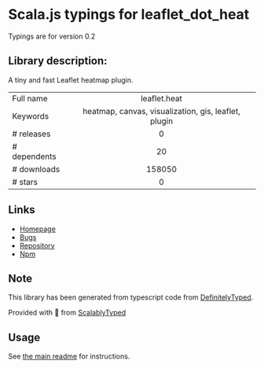 
# Scala.js typings for leaflet_dot_heat

Typings are for version 0.2

## Library description:
A tiny and fast Leaflet heatmap plugin.

|                    |                 |
| ------------------ | :-------------: |
| Full name          | leaflet.heat |
| Keywords           | heatmap, canvas, visualization, gis, leaflet, plugin |
| # releases         | 0 |
| # dependents       | 20 |
| # downloads        | 158050 |
| # stars            | 0 |

## Links
- [Homepage](https://github.com/Leaflet/Leaflet.heat)
- [Bugs](https://github.com/Leaflet/Leaflet.heat/issues)
- [Repository](https://github.com/Leaflet/Leaflet.heat)
- [Npm](https://www.npmjs.com/package/leaflet.heat)
    


## Note
This library has been generated from typescript code from [DefinitelyTyped](https://definitelytyped.org).

Provided with :purple_heart: from [ScalablyTyped](https://github.com/oyvindberg/ScalablyTyped)

## Usage
See [the main readme](../../readme.md) for instructions.


